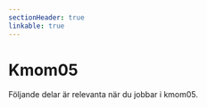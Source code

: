 ```yaml
---
sectionHeader: true
linkable: true
---
```

Kmom05
=========================

Följande delar är relevanta när du jobbar i kmom05.
